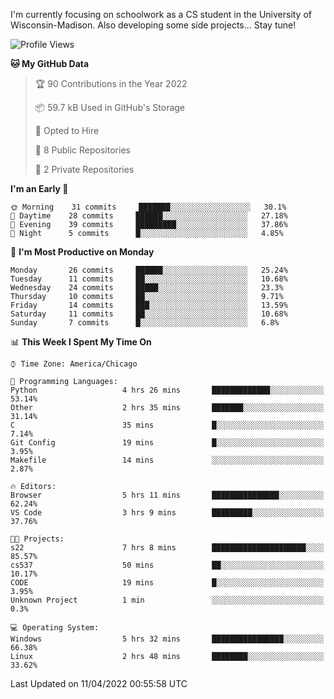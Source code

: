 

I'm currently focusing on schoolwork as a CS student in the University of Wisconsin-Madison.
Also developing some side projects...
Stay tune!

<!--START_SECTION:waka-->
![Profile Views](http://img.shields.io/badge/Profile%20Views-154-blue)

**🐱 My GitHub Data** 

> 🏆 90 Contributions in the Year 2022
 > 
> 📦 59.7 kB Used in GitHub's Storage 
 > 
> 💼 Opted to Hire
 > 
> 📜 8 Public Repositories 
 > 
> 🔑 2 Private Repositories  
 > 
**I'm an Early 🐤** 

```text
🌞 Morning    31 commits     ███████░░░░░░░░░░░░░░░░░░   30.1% 
🌆 Daytime    28 commits     ██████░░░░░░░░░░░░░░░░░░░   27.18% 
🌃 Evening    39 commits     █████████░░░░░░░░░░░░░░░░   37.86% 
🌙 Night      5 commits      █░░░░░░░░░░░░░░░░░░░░░░░░   4.85%

```
📅 **I'm Most Productive on Monday** 

```text
Monday       26 commits     ██████░░░░░░░░░░░░░░░░░░░   25.24% 
Tuesday      11 commits     ██░░░░░░░░░░░░░░░░░░░░░░░   10.68% 
Wednesday    24 commits     █████░░░░░░░░░░░░░░░░░░░░   23.3% 
Thursday     10 commits     ██░░░░░░░░░░░░░░░░░░░░░░░   9.71% 
Friday       14 commits     ███░░░░░░░░░░░░░░░░░░░░░░   13.59% 
Saturday     11 commits     ██░░░░░░░░░░░░░░░░░░░░░░░   10.68% 
Sunday       7 commits      █░░░░░░░░░░░░░░░░░░░░░░░░   6.8%

```


📊 **This Week I Spent My Time On** 

```text
⌚︎ Time Zone: America/Chicago

💬 Programming Languages: 
Python                   4 hrs 26 mins       █████████████░░░░░░░░░░░░   53.14% 
Other                    2 hrs 35 mins       ███████░░░░░░░░░░░░░░░░░░   31.14% 
C                        35 mins             █░░░░░░░░░░░░░░░░░░░░░░░░   7.14% 
Git Config               19 mins             █░░░░░░░░░░░░░░░░░░░░░░░░   3.95% 
Makefile                 14 mins             ░░░░░░░░░░░░░░░░░░░░░░░░░   2.87%

🔥 Editors: 
Browser                  5 hrs 11 mins       ███████████████░░░░░░░░░░   62.24% 
VS Code                  3 hrs 9 mins        █████████░░░░░░░░░░░░░░░░   37.76%

🐱‍💻 Projects: 
s22                      7 hrs 8 mins        █████████████████████░░░░   85.57% 
cs537                    50 mins             ██░░░░░░░░░░░░░░░░░░░░░░░   10.17% 
CODE                     19 mins             █░░░░░░░░░░░░░░░░░░░░░░░░   3.95% 
Unknown Project          1 min               ░░░░░░░░░░░░░░░░░░░░░░░░░   0.3%

💻 Operating System: 
Windows                  5 hrs 32 mins       ████████████████░░░░░░░░░   66.38% 
Linux                    2 hrs 48 mins       ████████░░░░░░░░░░░░░░░░░   33.62%

```


 Last Updated on 11/04/2022 00:55:58 UTC
<!--END_SECTION:waka-->
